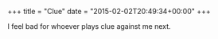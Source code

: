 +++
title = "Clue"
date = "2015-02-02T20:49:34+00:00"
+++

I feel bad for whoever plays clue against me next.
			